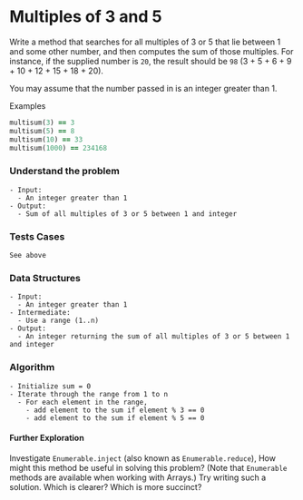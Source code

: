 # Multiples of 3 and 5

Write a method that searches for all multiples of 3 or 5 that lie between 1 and some other number, and then computes the sum of those multiples. For instance, if the supplied number is `20`, the result should be `98` (3 + 5 + 6 + 9 + 10 + 12 + 15 + 18 + 20).

You may assume that the number passed in is an integer greater than 1.

Examples

```ruby
multisum(3) == 3
multisum(5) == 8
multisum(10) == 33
multisum(1000) == 234168
```



### Understand the problem

```
- Input:
  - An integer greater than 1
- Output:
  - Sum of all multiples of 3 or 5 between 1 and integer
```

### Tests Cases

```
See above
```

### Data Structures

```
- Input:
  - An integer greater than 1
- Intermediate:
  - Use a range (1..n)
- Output:
  - An integer returning the sum of all multiples of 3 or 5 between 1 and integer
```

### Algorithm

```
- Initialize sum = 0
- Iterate through the range from 1 to n
  - For each element in the range, 
    - add element to the sum if element % 3 == 0
    - add element to the sum if element % 5 == 0
```



#### Further Exploration

Investigate `Enumerable.inject` (also known as `Enumerable.reduce`), How might this method be useful in solving this problem? (Note that `Enumerable` methods are available when working with Arrays.) Try writing such a solution. Which is clearer? Which is more succinct?